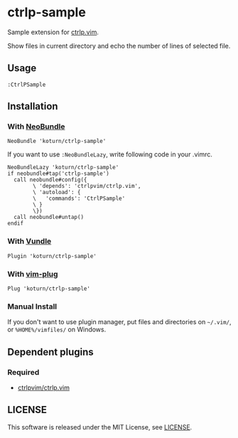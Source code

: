 ctrlp-sample
============

Sample extension for [ctrlp.vim](https://github.com/ctrlpvim/ctrlp.vim).

Show files in current directory and echo the number of lines of selected file.


## Usage

```vim
:CtrlPSample
```


## Installation

### With [NeoBundle](https://github.com/Shougo/neobundle.vim)

```vim
NeoBundle 'koturn/ctrlp-sample'
```

If you want to use ```:NeoBundleLazy```, write following code in your .vimrc.

```vim
NeoBundleLazy 'koturn/ctrlp-sample'
if neobundle#tap('ctrlp-sample')
  call neobundle#config({
        \ 'depends': 'ctrlpvim/ctrlp.vim',
        \ 'autoload': {
        \   'commands': 'CtrlPSample'
        \ }
        \})
  call neobundle#untap()
endif
```

### With [Vundle](https://github.com/VundleVim/Vundle.vim)

```vim
Plugin 'koturn/ctrlp-sample'
```

### With [vim-plug](https://github.com/junegunn/vim-plug)

```vim
Plug 'koturn/ctrlp-sample'
```

### Manual Install

If you don't want to use plugin manager, put files and directories on
```~/.vim/```, or ```%HOME%/vimfiles/``` on Windows.


## Dependent plugins

### Required

- [ctrlpvim/ctrlp.vim](https://github.com/ctrlpvim/ctrlp.vim)


## LICENSE

This software is released under the MIT License, see [LICENSE](LICENSE).
